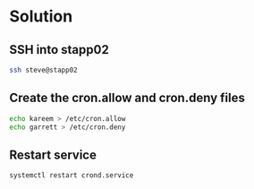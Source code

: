# Solution

## SSH into stapp02

```bash
ssh steve@stapp02
```

## Create the cron.allow and cron.deny files

```bash
echo kareem > /etc/cron.allow
echo garrett > /etc/cron.deny
```

## Restart service

```bash
systemctl restart crond.service
```
